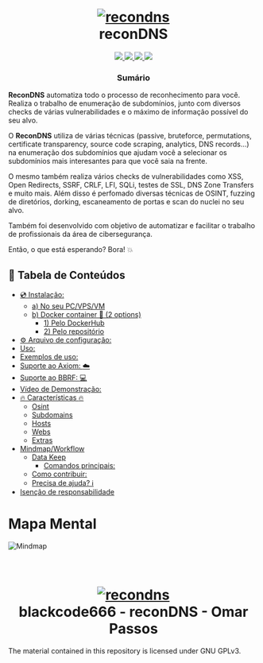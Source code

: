 <h1 align="center">
  <br>
  <a href="https://github.com/blackcode666/recondns"><img src="https://github.com/blackcode666/recondns/blob/main/images/banner.png" alt="recondns"></a>
  <br>
  reconDNS
  <br>
</h1>


<p align="center">
  <a href="https://github.com/blackcode666/recondns/releases/tag/v2.2.2">
    <img src="https://img.shields.io/badge/release-v2.2.2-green">
  </a>
   </a>
  <a href="https://www.gnu.org/licenses/gpl-3.0.en.html">
      <img src="https://img.shields.io/badge/license-GPL3-_red.svg">
  </a>
    <a href="https://github.com/blackcode666/recondns/issues?q=is%3Aissue+is%3Aclosed">
    <img src="https://img.shields.io/github/issues-closed-raw/blackcode666/recondns.svg">
  </a>
  <a href="https://github.com/blackcode666/recondns/wiki">
    <img src="https://img.shields.io/badge/doc-wiki-blue.svg">
  </a>
</p>

 
<h3 align="center">Sumário</h3>

**ReconDNS** automatiza todo o processo de reconhecimento para você. Realiza o trabalho de enumeração de subdomínios, junto com diversos checks de várias vulnerabilidades e o máximo de informação possível do seu alvo.

O **ReconDNS** utiliza de várias técnicas (passive, bruteforce, permutations, certificate transparency, source code scraping, analytics, DNS records...) na enumeração dos subdomínios que ajudam você a selecionar os subdomínios mais interesantes para que você saia na frente.

O mesmo também realiza vários checks de vulnerabilidades como XSS, Open Redirects, SSRF, CRLF, LFI, SQLi, testes de SSL, DNS Zone Transfers e muito mais. Além disso é perfomado diversas técnicas de OSINT, fuzzing de diretórios, dorking, escaneamento de portas e scan do nuclei no seu alvo.

Também foi desenvolvido com objetivo de automatizar e facilitar o trabalho de profissionais da área de cibersegurança.

Então, o que está esperando? Bora! :boom:

📔 Tabela de Conteúdos
-----------------
- [💿 Instalação:](#-installation)
  - [a) No seu PC/VPS/VM](#a-in-your-pcvpsvm)
  - [b) Docker container 🐳 (2 options)](#b-docker-container--2-options)
    - [1) Pelo DockerHub](#1-from-dockerhub)
    - [2) Pelo repositório](#2-from-repository)
- [⚙️ Arquivo de configuração:](#️-config-file)
- [Uso:](#usage)
- [Exemplos de uso:](#example-usage)
- [Suporte ao Axiom: :cloud:](#axiom-support-cloud)
- [Suporte ao BBRF: :computer:](#bbrf-support-computer)
- [Vídeo de Demonstração:](#sample-video)
- [:fire: Características :fire:](#fire-features-fire)
  - [Osint](#osint)
  - [Subdomains](#subdomains)
  - [Hosts](#hosts)
  - [Webs](#webs)
  - [Extras](#extras)
- [Mindmap/Workflow](#mindmapworkflow)
  - [Data Keep](#data-keep)
    - [Comandos principais:](#main-commands)
  - [Como contribuir:](#how-to-contribute)
  - [Precisa de ajuda? :information_source:](#need-help-information_source)
- [Isenção de responsabilidade](#disclaimer)


# Mapa Mental

![Mindmap](https://github.com/blackcode666/recondns/blob/main/images/mindmapDNS.jpg)

<h1 align="center">
  <br>
  <a href="https://github.com/blackcode666/recondns"><img src="https://github.com/blackcode666/recondns/blob/main/images/logo_Omar_Pentester.png" alt="recondns"></a>
  <br>
  blackcode666 - reconDNS - Omar Passos
  <br>
</h1>

The material contained in this repository is licensed under GNU GPLv3.

